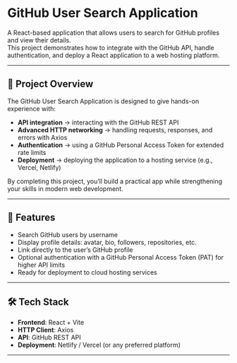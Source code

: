 # GitHub User Search Application

A React-based application that allows users to search for GitHub profiles and view their details.  
This project demonstrates how to integrate with the GitHub API, handle authentication, and deploy a React application to a web hosting platform.

---

## 🎯 Project Overview

The GitHub User Search Application is designed to give hands-on experience with:

- **API integration** → interacting with the GitHub REST API
- **Advanced HTTP networking** → handling requests, responses, and errors with Axios
- **Authentication** → using a GitHub Personal Access Token for extended rate limits
- **Deployment** → deploying the application to a hosting service (e.g., Vercel, Netlify)

By completing this project, you’ll build a practical app while strengthening your skills in modern web development.

---

## 🚀 Features

- Search GitHub users by username
- Display profile details: avatar, bio, followers, repositories, etc.
- Link directly to the user’s GitHub profile
- Optional authentication with a GitHub Personal Access Token (PAT) for higher API limits
- Ready for deployment to cloud hosting services

---

## 🛠️ Tech Stack

- **Frontend**: React + Vite
- **HTTP Client**: Axios
- **API**: GitHub REST API
- **Deployment**: Netlify / Vercel (or any preferred platform)

---
